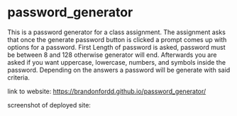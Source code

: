 # password_generator
This is a password generator for a class assignment. The assignment asks that once the generate password button is clicked a prompt comes up with options for a password. First Length of password is asked, password must be between 8 and 128 otherwise generator will end. Afterwards you are asked if you want uppercase, lowercase, numbers, and symbols inside the password. Depending on the answers a password will be generate with said criteria. 

link to website: https://brandonfordd.github.io/password_generator/

screenshot of deployed site: